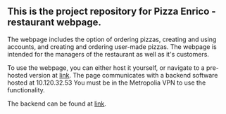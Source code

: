 ## This is the project repository for Pizza Enrico -restaurant webpage.
The webpage includes the option of ordering pizzas, creating and using accounts, and creating and ordering user-made pizzas.
The webpage is intended for the managers of the restaurant as well as it's customers.

To use the webpage, you can either host it yourself, or navigate to a pre-hosted version at [link](http://10.120.32.53/web/).
The page communicates with a backend software hosted at 10.120.32.53
You must be in the Metropolia VPN to use the functionality.

The backend can be found at [link](https://github.com/Tatusaily/RavintolaRyhmisBackend).
